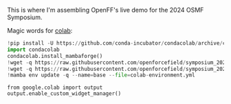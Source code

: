 This is where I'm assembling OpenFF's live demo for the 2024 OSMF Symposium.

Magic words for [colab](https://colab.research.google.com/github/openforcefield/symposium_2024_demo/blob/main/dock_and_mutate_final.ipynb):

```python
!pip install -U https://github.com/conda-incubator/condacolab/archive/cuda-version-12.tar.gz
import condacolab
condacolab.install_mambaforge()
!wget -q https://raw.githubusercontent.com/openforcefield/symposium_2024_demo/main/colab-environment.yml
!wget -q https://raw.githubusercontent.com/openforcefield/symposium_2024_demo/main/last_frame_lig.pdb
!mamba env update -q --name=base --file=colab-environment.yml
```

```
from google.colab import output
output.enable_custom_widget_manager()
```
